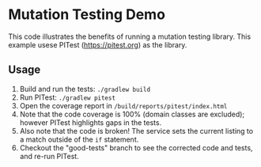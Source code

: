 # Mutation Testing Demo
This code illustrates the benefits of running a mutation testing library.  This example usese PITest (https://pitest.org) as the library.

## Usage
1. Build and run the tests: `./gradlew build`
2. Run PITest: `./gradlew pitest`
3. Open the coverage report in `/build/reports/pitest/index.html`
4. Note that the code coverage is 100% (domain classes are excluded); however PITest highlights gaps in the tests.
5. Also note that the code is broken!  The service sets the current listing to a match outside of the `if` statement.
5. Checkout the "good-tests" branch to see the corrected code and tests, and re-run PITest.
